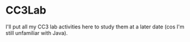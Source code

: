 # CC3Lab
I'll put all my CC3 lab activities here to study them at a later date (cos I'm still unfamiliar with Java).
